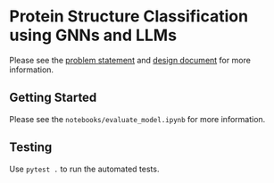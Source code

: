 # Protein Structure Classification using GNNs and LLMs

Please see the [problem statement](https://docs.google.com/document/d/1O4Z-A12KiS2HDCVcjTXffTJmei-tPB0cwswJaoJo7J0/edit?usp=sharing) and [design document](https://docs.google.com/document/d/1NCH8_m0SKAhwdIHwTfy_8tHyk2vM4Fk9fyDomp72V28/edit?usp=sharing) for more information.

## Getting Started

Please see the `notebooks/evaluate_model.ipynb` for more information.

## Testing

Use `pytest .` to run the automated tests.